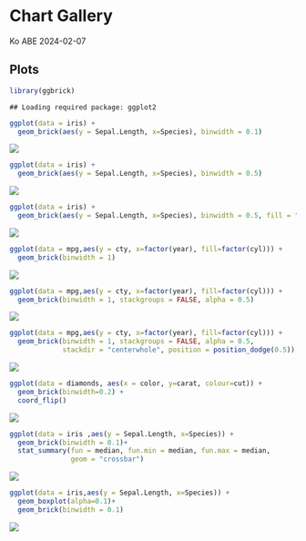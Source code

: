 Chart Gallery
================
Ko ABE
2024-02-07

## Plots

``` r
library(ggbrick)
```

    ## Loading required package: ggplot2

``` r
ggplot(data = iris) +
  geom_brick(aes(y = Sepal.Length, x=Species), binwidth = 0.1)
```

![](example_files/figure-gfm/iris-1.png)<!-- -->

``` r
ggplot(data = iris) +
  geom_brick(aes(y = Sepal.Length, x=Species), binwidth = 0.5)
```

![](example_files/figure-gfm/iris-2.png)<!-- -->

``` r
ggplot(data = iris) +
  geom_brick(aes(y = Sepal.Length, x=Species), binwidth = 0.5, fill = "grey30")
```

![](example_files/figure-gfm/iris-3.png)<!-- -->

``` r
ggplot(data = mpg,aes(y = cty, x=factor(year), fill=factor(cyl))) +
  geom_brick(binwidth = 1)
```

![](example_files/figure-gfm/iris-4.png)<!-- -->

``` r
ggplot(data = mpg,aes(y = cty, x=factor(year), fill=factor(cyl))) +
  geom_brick(binwidth = 1, stackgroups = FALSE, alpha = 0.5)
```

![](example_files/figure-gfm/mpg-1.png)<!-- -->

``` r
ggplot(data = mpg,aes(y = cty, x=factor(year), fill=factor(cyl))) +
  geom_brick(binwidth = 1, stackgroups = FALSE, alpha = 0.5,
             stackdir = "centerwhole", position = position_dodge(0.5))
```

![](example_files/figure-gfm/mpg-2.png)<!-- -->

``` r
ggplot(data = diamonds, aes(x = color, y=carat, colour=cut)) +
  geom_brick(binwidth=0.2) +
  coord_flip()
```

![](example_files/figure-gfm/mpg-3.png)<!-- -->

``` r
ggplot(data = iris ,aes(y = Sepal.Length, x=Species)) +
  geom_brick(binwidth = 0.1)+
  stat_summary(fun = median, fun.min = median, fun.max = median,
               geom = "crossbar")
```

![](example_files/figure-gfm/comb-1.png)<!-- -->

``` r
ggplot(data = iris,aes(y = Sepal.Length, x=Species)) +
  geom_boxplot(alpha=0.1)+
  geom_brick(binwidth = 0.1)
```

![](example_files/figure-gfm/comb-2.png)<!-- -->
